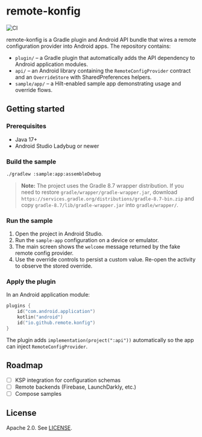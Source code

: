 # remote-konfig

![CI](https://github.com/akrafts-gpt/Plugin/actions/workflows/ci.yml/badge.svg)

remote-konfig is a Gradle plugin and Android API bundle that wires a remote configuration provider into Android apps. The repository contains:

- `plugin/` – a Gradle plugin that automatically adds the API dependency to Android application modules.
- `api/` – an Android library containing the `RemoteConfigProvider` contract and an `OverrideStore` with SharedPreferences helpers.
- `sample/app/` – a Hilt-enabled sample app demonstrating usage and override flows.

## Getting started

### Prerequisites
- Java 17+
- Android Studio Ladybug or newer

### Build the sample

```bash
./gradlew :sample:app:assembleDebug
```

> **Note:** The project uses the Gradle 8.7 wrapper distribution. If you need to restore
> `gradle/wrapper/gradle-wrapper.jar`, download
> `https://services.gradle.org/distributions/gradle-8.7-bin.zip` and copy
> `gradle-8.7/lib/gradle-wrapper.jar` into `gradle/wrapper/`.

### Run the sample

1. Open the project in Android Studio.
2. Run the `sample-app` configuration on a device or emulator.
3. The main screen shows the `welcome` message returned by the fake remote config provider.
4. Use the override controls to persist a custom value. Re-open the activity to observe the stored override.

### Apply the plugin

In an Android application module:

```kotlin
plugins {
    id("com.android.application")
    kotlin("android")
    id("io.github.remote.konfig")
}
```

The plugin adds `implementation(project(":api"))` automatically so the app can inject `RemoteConfigProvider`.

## Roadmap

- [ ] KSP integration for configuration schemas
- [ ] Remote backends (Firebase, LaunchDarkly, etc.)
- [ ] Compose samples

## License

Apache 2.0. See [LICENSE](LICENSE).

